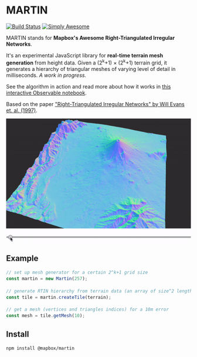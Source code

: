 # MARTIN

[![Build Status](https://travis-ci.com/mapbox/martin.svg?branch=master)](https://travis-ci.com/mapbox/martin) [![Simply Awesome](https://img.shields.io/badge/simply-awesome-brightgreen.svg)](https://github.com/mourner/projects)

MARTIN stands for **Mapbox's Awesome Right-Triangulated Irregular Networks**.

It's an experimental JavaScript library for **real-time terrain mesh generation** from height data. Given a (2<sup>k</sup>+1) × (2<sup>k</sup>+1) terrain grid, it generates a hierarchy of triangular meshes of varying level of detail in milliseconds. _A work in progress._

See the algorithm in action and read more about how it works in [this interactive Observable notebook](https://observablehq.com/@mourner/martin-real-time-rtin-terrain-mesh).

Based on the paper ["Right-Triangulated Irregular Networks" by Will Evans et. al. (1997)](https://www.cs.ubc.ca/~will/papers/rtin.pdf).

![MARTIN terrain demo](martin.gif)

## Example

```js
// set up mesh generator for a certain 2^k+1 grid size
const martin = new Martin(257);

// generate RTIN hierarchy from terrain data (an array of size^2 length)
const tile = martin.createTile(terrain);

// get a mesh (vertices and triangles indices) for a 10m error
const mesh = tile.getMesh(10);
```

## Install

```bash
npm install @mapbox/martin
```
